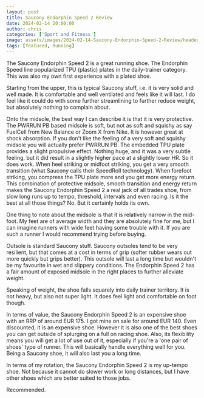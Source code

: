 ```yaml
---
layout: post
title: Saucony Endorphin Speed 2 Review
date: 2024-02-14 20:00:00
author: chris
categories: ['Sport and Fitness']
image: assets/images/2024-02-14-Saucony-Endorphin-Speed-2-Review/header.jpg
tags: [featured, Running]
---
```

The Saucony Endorphin Speed 2 is a great running shoe. The Endorphin Speed line popularized TPU (plastic) plates in the daily-trainer category. This was also my own first experience with a plated shoe.

Starting from the upper, this is typical Saucony stuff, i.e. it is very solid and well made. It is comfortable and well ventilated and feels like it will last. I do feel like it could do with some further streamlining to further reduce weight, but absolutely nothing to complain about.

Onto the midsole, the best way I can describe it is that it is very protective. The PWRRUN PB based midsole is soft, but not as soft and squishy as say FuelCell from New Balance or Zoom X from Nike. It is however great at shock absorption. If you don't like the feeling of a very soft and squishy midsole you will actually prefer PWRRUN PB. The embedded TPU plate provides a slight propulsive effect. Nothing huge, and it was a very subtle feeling, but it did result in a slightly higher pace at a slightly lower HR. So it does work. When heel striking or midfoot striking, you get a very smooth transition (what Saucony calls their SpeedRoll technology). When forefoot striking, you compress the TPU plate more and you get more energy return. This combination of protective midsole, smooth transition and energy return makes the Saucony Endorphin Speed 2 a real jack of all trades shoe, from slow long runs up to tempo, threshold, intervals and even racing. Is it the best at all those things? No. But it certainly holds its own.

One thing to note about the midsole is that it is relatively narrow in the mid-foot. My feet are of average width and they are absolutely fine for me, but I can imagine runners with wide feet having some trouble with it. If you are such a runner I would recommend trying before buying.

Outsole is standard Saucony stuff. Saucony outsoles tend to be very resilient, but that comes at a cost in terms of grip (softer rubber wears out more quickly but grips better). This outsole will last a long time but wouldn't be my favourite in wet and slippery conditions. The Endorphin Speed 2 has a fair amount of exposed midsole in the right places to further alleviate weight. 

Speaking of weight, the shoe falls squarely into daily trainer territory. It is not heavy, but also not super light. It does feel light and comfortable on foot though.

In terms of value, the Saucony Endorphin Speed 2 is an expensive shoe with an RRP of around EUR 175. I got mine on sale for around EUR 140. Even discounted, it is an expensive shoe. However it is also one of the best shoes you can get outside of splurging on a full on racing shoe. Also, its flexibility means you will get a lot of use out of it, especially if you're a 'one pair of shoes' type of runner. This will basically handle everything well for you. Being a Saucony shoe, it will also last you a long time.

In terms of my rotation, the Saucony Endorphin Speed 2 is my up-tempo shoe. Not because it cannot do slower work or long distances, but I have other shoes which are better suited to those jobs.

Recommended.
